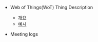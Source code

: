 * Web of Things(WoT) Thing Description
   * [개요](https://github.com/kaist-webeng/testbed-resource-controller/wiki/Web-of-Things-(WoT)-Thing-Description-%EA%B0%9C%EC%9A%94)
   * [예시](https://github.com/kaist-webeng/testbed-resource-controller/wiki/Chrome-Cast-Description)

* Meeting logs
